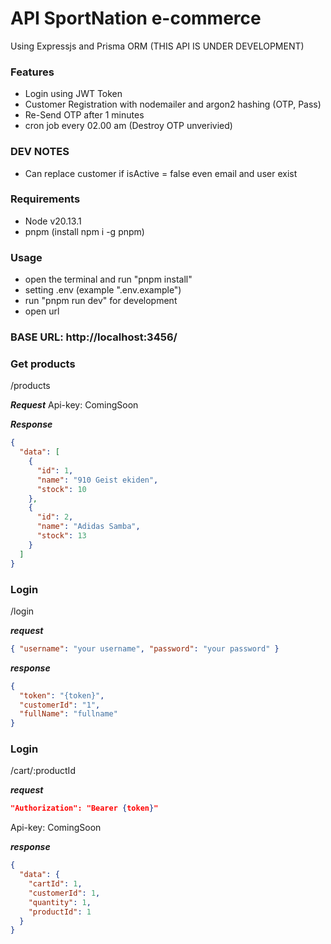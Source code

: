 # API SportNation e-commerce

Using Expressjs and Prisma ORM (THIS API IS UNDER DEVELOPMENT)

### Features

- Login using JWT Token
- Customer Registration with nodemailer and argon2 hashing (OTP, Pass)
- Re-Send OTP after 1 minutes
- cron job every 02.00 am (Destroy OTP unverivied)

### DEV NOTES

- Can replace customer if isActive = false even email and user exist

### Requirements

- Node v20.13.1
- pnpm (install npm i -g pnpm)

### Usage

- open the terminal and run "pnpm install"
- setting .env (example ".env.example")
- run "pnpm run dev" for development
- open url

### BASE URL: http://localhost:3456/

### Get products

/products

**_Request_**
Api-key: ComingSoon

**_Response_**

```json
{
  "data": [
    {
      "id": 1,
      "name": "910 Geist ekiden",
      "stock": 10
    },
    {
      "id": 2,
      "name": "Adidas Samba",
      "stock": 13
    }
  ]
}
```

### Login

/login

**_request_**

```json
{ "username": "your username", "password": "your password" }
```

**_response_**

```json
{
  "token": "{token}",
  "customerId": "1",
  "fullName": "fullname"
}
```

### Login

/cart/:productId

**_request_**

```json
"Authorization": "Bearer {token}"
```

Api-key: ComingSoon

**_response_**

```json
{
  "data": {
    "cartId": 1,
    "customerId": 1,
    "quantity": 1,
    "productId": 1
  }
}
```
